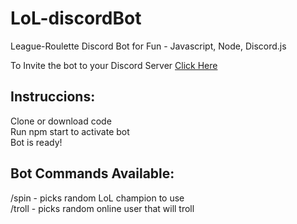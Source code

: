 # LoL-discordBot

League-Roulette Discord Bot for Fun - Javascript, Node, Discord.js

To Invite the bot to your Discord Server [Click Here](https://discord.com/api/oauth2/authorize?client_id=1002349680388223139&permissions=2147493888&scope=bot%20applications.commands)

## Instruccions:
Clone or download code
<br/>
Run npm start to activate bot
<br/>
Bot is ready!

## Bot Commands Available:
/spin - picks random LoL champion to use
<br/>
/troll - picks random online user that will troll
